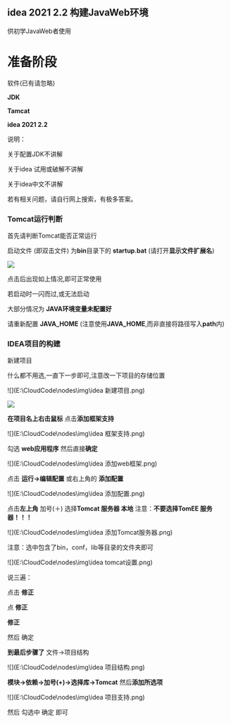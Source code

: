 ## idea 2021 2.2 构建JavaWeb环境

供初学JavaWeb者使用

# 准备阶段

软件(已有请忽略)

**JDK** 

**Tamcat**

**idea 2021 2.2**







说明：

关于配置JDK不讲解

关于idea 试用或破解不讲解

关于idea中文不讲解

若有相关问题，请自行网上搜索，有极多答案。

### Tomcat运行判断

首先请判断Tomcat能否正常运行

启动文件 (即双击文件)   为**bin**目录下的  **startup.bat**      (请打开**显示文件扩展名**)

![](E:\CloudCode\nodes\img\tomcat启动文件.png)

点击后出现如上情况,即可正常使用

若启动时一闪而过,或无法启动

大部分情况为  **JAVA环境变量未配置好**

请重新配置  **JAVA_HOME**    (注意使用**JAVA_HOME**,而非直接将路径写入**path**内)

### IDEA项目的构建

新建项目

什么都不用选,一直下一步即可,注意改一下项目的存储位置

![](E:\CloudCode\nodes\img\idea 新建项目.png)

<img src="E:\CloudCode\nodes\img\idea 新建项目-存储位置.png"  />

**在项目名上右击鼠标**   点击**添加框架支持**

![](E:\CloudCode\nodes\img\idea 框架支持.png)

勾选 **web应用程序**    然后直接**确定**

![](E:\CloudCode\nodes\img\idea 添加web框架.png)

点击  **运行->编辑配置**        或右上角的   **添加配置**

![](E:\CloudCode\nodes\img\idea 添加配置.png)

点击**左上角** 加号(＋)    选择**Tomcat 服务器   本地**               注意：**不要选择TomEE  服务器！！！**

![](E:\CloudCode\nodes\img\idea 添加Tomcat服务器.png)

注意：选中包含了bin，conf，lib等目录的文件夹即可

![](E:\CloudCode\nodes\img\idea tomcat设置.png)

说三遍：

点击       **修正**

点   **修正**

**修正**

然后   确定

**到最后步骤了**                  文件->项目结构

![](E:\CloudCode\nodes\img\idea 项目结构.png)

**模块->依赖->加号(+)->选择库->Tomcat**       然后**添加所选项**

![](E:\CloudCode\nodes\img\idea 项目支持.png)

然后   勾选中    确定    即可

